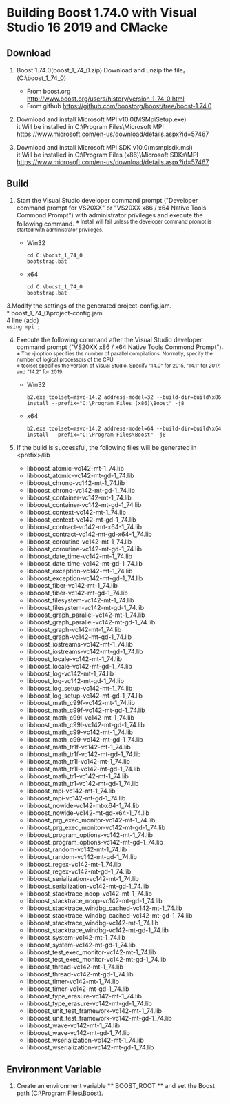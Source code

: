 Building Boost 1.74.0 with Visual Studio 16 2019 and CMacke
========================================

Download
--------
1. Boost 1.74.0(boost_1_74_0.zip) Download and unzip the file。(C:\boost_1_74_0) 
   - From boost.org 
   <http://www.boost.org/users/history/version_1_74_0.html> 
   - From github
   <https://github.com/boostorg/boost/tree/boost-1.74.0>  

2. Download and install Microsoft MPI v10.0(MSMpiSetup.exe)   
   it Will be installed in C:\Program Files\Microsoft MPI 
   <https://www.microsoft.com/en-us/download/details.aspx?id=57467>  
3. Download and install Microsoft MPI SDK v10.0(msmpisdk.msi)  
  it Will be installed in C:\Program Files (x86)\Microsoft SDKs\MPI
   <https://www.microsoft.com/en-us/download/details.aspx?id=57467>  

Build
-----
1. Start the Visual Studio developer command prompt ("Developer command prompt for VS20XX" or "VS20XX x86 / x64 Native Tools Commond Prompt") with administrator privileges and execute the following command.
   <sup>※ Install will fail unless the developer command prompt is started with administrator privileges.</sup>    
    * Win32  
      ```
      cd C:\boost_1_74_0
      bootstrap.bat
      ```

    * x64  
      ```
      cd C:\boost_1_74_0
      bootstrap.bat
      ```

3.Modify the settings of the generated project-config.jam.  
    * boost_1_74_0\project-config.jam  
      4 line (add)  
      ```
      using mpi ;
      ```

4. Execute the following command after the Visual Studio developer command prompt ("VS20XX x86 / x64 Native Tools Commond Prompt"). 
    <sup>※ The -j option specifies the number of parallel compilations. Normally, specify the number of logical processors of the CPU.</sup>   
    <sup>※ toolset specifies the version of Visual Studio. Specify "14.0" for 2015, "14.1" for 2017, and "14.2" for 2019.</sup>   
    * Win32  
      ```
      b2.exe toolset=msvc-14.2 address-model=32 --build-dir=build\x86 install --prefix="C:\Program Files (x86)\Boost" -j8
      ```
      
    * x64  
      ```
      b2.exe toolset=msvc-14.2 address-model=64 --build-dir=build\x64 install --prefix="C:\Program Files\Boost" -j8
      ```  

5. If the build is successful, the following files will be generated in \<prefix\>/lib  
    * libboost_atomic-vc142-mt-1_74.lib  
    * libboost_atomic-vc142-mt-gd-1_74.lib  
    * libboost_chrono-vc142-mt-1_74.lib  
    * libboost_chrono-vc142-mt-gd-1_74.lib  
    * libboost_container-vc142-mt-1_74.lib  
    * libboost_container-vc142-mt-gd-1_74.lib  
    * libboost_context-vc142-mt-1_74.lib  
    * libboost_context-vc142-mt-gd-1_74.lib  
    * libboost_contract-vc142-mt-x64-1_74.lib  
    * libboost_contract-vc142-mt-gd-x64-1_74.lib
    * libboost_coroutine-vc142-mt-1_74.lib  
    * libboost_coroutine-vc142-mt-gd-1_74.lib  
    * libboost_date_time-vc142-mt-1_74.lib  
    * libboost_date_time-vc142-mt-gd-1_74.lib  
    * libboost_exception-vc142-mt-1_74.lib  
    * libboost_exception-vc142-mt-gd-1_74.lib  
    * libboost_fiber-vc142-mt-1_74.lib  
    * libboost_fiber-vc142-mt-gd-1_74.lib  
    * libboost_filesystem-vc142-mt-1_74.lib  
    * libboost_filesystem-vc142-mt-gd-1_74.lib  
    * libboost_graph_parallel-vc142-mt-1_74.lib  
    * libboost_graph_parallel-vc142-mt-gd-1_74.lib  
    * libboost_graph-vc142-mt-1_74.lib  
    * libboost_graph-vc142-mt-gd-1_74.lib  
    * libboost_iostreams-vc142-mt-1_74.lib  
    * libboost_iostreams-vc142-mt-gd-1_74.lib  
    * libboost_locale-vc142-mt-1_74.lib  
    * libboost_locale-vc142-mt-gd-1_74.lib  
    * libboost_log-vc142-mt-1_74.lib  
    * libboost_log-vc142-mt-gd-1_74.lib  
    * libboost_log_setup-vc142-mt-1_74.lib  
    * libboost_log_setup-vc142-mt-gd-1_74.lib  
    * libboost_math_c99f-vc142-mt-1_74.lib  
    * libboost_math_c99f-vc142-mt-gd-1_74.lib  
    * libboost_math_c99l-vc142-mt-1_74.lib  
    * libboost_math_c99l-vc142-mt-gd-1_74.lib  
    * libboost_math_c99-vc142-mt-1_74.lib  
    * libboost_math_c99-vc142-mt-gd-1_74.lib  
    * libboost_math_tr1f-vc142-mt-1_74.lib  
    * libboost_math_tr1f-vc142-mt-gd-1_74.lib  
    * libboost_math_tr1l-vc142-mt-1_74.lib  
    * libboost_math_tr1l-vc142-mt-gd-1_74.lib  
    * libboost_math_tr1-vc142-mt-1_74.lib  
    * libboost_math_tr1-vc142-mt-gd-1_74.lib  
    * libboost_mpi-vc142-mt-1_74.lib  
    * libboost_mpi-vc142-mt-gd-1_74.lib  
    * libboost_nowide-vc142-mt-x64-1_74.lib
    * libboost_nowide-vc142-mt-gd-x64-1_74.lib
    * libboost_prg_exec_monitor-vc142-mt-1_74.lib  
    * libboost_prg_exec_monitor-vc142-mt-gd-1_74.lib  
    * libboost_program_options-vc142-mt-1_74.lib  
    * libboost_program_options-vc142-mt-gd-1_74.lib  
    * libboost_random-vc142-mt-1_74.lib  
    * libboost_random-vc142-mt-gd-1_74.lib  
    * libboost_regex-vc142-mt-1_74.lib  
    * libboost_regex-vc142-mt-gd-1_74.lib  
    * libboost_serialization-vc142-mt-1_74.lib  
    * libboost_serialization-vc142-mt-gd-1_74.lib  
    * libboost_stacktrace_noop-vc142-mt-1_74.lib  
    * libboost_stacktrace_noop-vc142-mt-gd-1_74.lib  
    * libboost_stacktrace_windbg_cached-vc142-mt-1_74.lib  
    * libboost_stacktrace_windbg_cached-vc142-mt-gd-1_74.lib  
    * libboost_stacktrace_windbg-vc142-mt-1_74.lib  
    * libboost_stacktrace_windbg-vc142-mt-gd-1_74.lib  
    * libboost_system-vc142-mt-1_74.lib  
    * libboost_system-vc142-mt-gd-1_74.lib  
    * libboost_test_exec_monitor-vc142-mt-1_74.lib  
    * libboost_test_exec_monitor-vc142-mt-gd-1_74.lib  
    * libboost_thread-vc142-mt-1_74.lib  
    * libboost_thread-vc142-mt-gd-1_74.lib  
    * libboost_timer-vc142-mt-1_74.lib  
    * libboost_timer-vc142-mt-gd-1_74.lib  
    * libboost_type_erasure-vc142-mt-1_74.lib  
    * libboost_type_erasure-vc142-mt-gd-1_74.lib  
    * libboost_unit_test_framework-vc142-mt-1_74.lib  
    * libboost_unit_test_framework-vc142-mt-gd-1_74.lib  
    * libboost_wave-vc142-mt-1_74.lib  
    * libboost_wave-vc142-mt-gd-1_74.lib  
    * libboost_wserialization-vc142-mt-1_74.lib  
    * libboost_wserialization-vc142-mt-gd-1_74.lib  


Environment Variable
--------------------
1. Create an environment variable ** BOOST_ROOT ** and set the Boost path (C:\Program Files\Boost).
